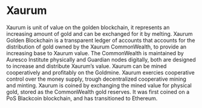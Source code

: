 # Xaurum


Xaurum is unit of value on the golden blockchain, it represents an increasing amount of gold and can be exchanged for it by melting. Xaurum Golden Blockchain is a transparent ledger of accounts that accounts for the distribution of gold owned by the Xaurum CommonWealth, to provide an increasing base to Xaurum value. The CommonWealth is maintained by Auresco Institute physically and Guardian nodes digitally, both are designed to increase and distribute Xaurum’s value. Xaurum can be mined cooperatively and profitably on the Goldmine. Xaurum exercies cooperative control over the money supply, trough decentralized cooperative mining and minting. Xaurum is coined by exchanging the mined value for physical gold, stored as the CommonWealth gold reserves. It was first coined on a PoS Blackcoin blockchain, and has transitioned to Ethereum.
